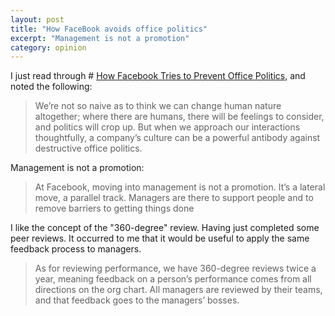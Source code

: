 ```yaml
---
layout: post
title: "How FaceBook avoids office politics"
excerpt: "Management is not a promotion"
category: opinion
---
```

I just read through # [How Facebook Tries to Prevent Office Politics](https://hbr.org/2016/06/how-facebook-tries-to-prevent-office-politics), and noted the following:

> We’re not so naive as to think we can change human nature altogether; where there are humans, there will be feelings to consider, and politics will crop up. But when we approach our interactions thoughtfully, a company’s culture can be a powerful antibody against destructive office politics.

Management is not a promotion:

> At Facebook, moving into management is not a promotion. It’s a lateral move, a parallel track. Managers are there to support people and to remove barriers to getting things done
​

I like the concept of the "360-degree" review. Having just completed some peer reviews. It occurred to me that it would be useful to apply the same feedback process to managers.

> As for reviewing performance, we have 360-degree reviews twice a year, meaning feedback on a person’s performance comes from all directions on the org chart. All managers are reviewed by their teams, and that feedback goes to the managers’ bosses.
